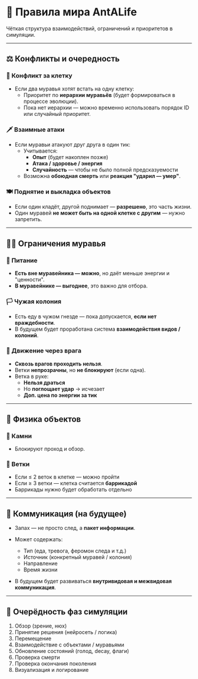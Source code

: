 # 📜 Правила мира AntALife

Чёткая структура взаимодействий, ограничений и приоритетов в симуляции.

---

## ⚖️ Конфликты и очередность

### 🐜 Конфликт за клетку
- Если два муравья хотят встать на одну клетку:
  - Приоритет по **иерархии муравьёв** (будет формироваться в процессе эволюции).
  - Пока нет иерархии — можно временно использовать порядок ID или случайный приоритет.
  
### 🗡️ Взаимные атаки
- Если муравьи атакуют друг друга в один тик:
  - Учитывается:
    - **Опыт** (будет накоплен позже)
    - **Атака / здоровье / энергия**
    - **Случайность** — чтобы не было полной предсказуемости
  - Возможна **обоюдная смерть** или **реакция "ударил — умер"**.

### 🍽️ Поднятие и выкладка объектов
- Если один кладёт, другой поднимает — **разрешено**, это часть жизни.
- Один муравей **не может быть на одной клетке с другим** — нужно запретить.

---

## 🧍‍♂️ Ограничения муравья

### 🍴 Питание
- **Есть вне муравейника — можно**, но даёт меньше энергии и "ценности".
- **В муравейнике — выгоднее**, это важно для отбора.

### 🏳️ Чужая колония
- Есть еду в чужом гнезде — пока допускается, **если нет враждебности**.
- В будущем будет проработана система **взаимодействия видов / колоний**.

### 🚷 Движение через врага
- **Сквозь врагов проходить нельзя**.
- Ветки **непрозрачны**, но **не блокируют** (если одна).
- Ветка в руке:
  - **Нельзя драться**
  - Но **поглощает удар** → исчезает
  - **Доп. цена по энергии за тик**

---

## 🔩 Физика объектов

### 🧱 Камни
- Блокируют проход и обзор.

### 🌿 Ветки
- Если ≤ 2 веток в клетке — можно пройти
- Если ≥ 3 ветки — клетка считается **баррикадой**
- Баррикады нужно будет обработать отдельно

---

## 🧠 Коммуникация (на будущее)

- Запах — не просто след, а **пакет информации**.
- Может содержать:
  - Тип (еда, тревога, феромон следа и т.д.)
  - Источник (конкретный муравей / колония)
  - Направление
  - Время жизни

- В будущем будет развиваться **внутривидовая и межвидовая коммуникация**.

---

## 📅 Очерёдность фаз симуляции

1. Обзор (зрение, нюх)
2. Принятие решения (нейросеть / логика)
3. Перемещение
4. Взаимодействие с объектами / муравьями
5. Обновление состояний (голод, decay, флаги)
6. Проверка смерти
7. Проверка окончания поколения
8. Визуализация и логирование
